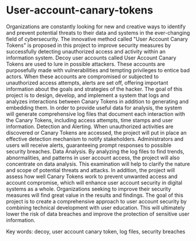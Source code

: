 # User-account-canary-tokens
Organizations are constantly looking for new and creative ways to identify and prevent potential threats to their data and systems in the ever-changing field of cybersecurity. The innovative method called "User Account Canary Tokens" is proposed in this project to improve security measures by successfully detecting unauthorized access and activity within an information system. Decoy user accounts called User Account Canary Tokens are used to lure in possible attackers. These accounts are purposefully made with vulnerabilities and tempting privileges to entice bad actors. When these accounts are compromised or subjected to unauthorized access attempts, alerts are set off, offering important information about the goals and strategies of the hacker. The goal of this project is to design, develop, and implement a system that logs and analyzes interactions between Canary Tokens in addition to generating and embedding them. In order to provide useful data for analysis, the system will generate comprehensive log files that document each interaction with the Canary Tokens, including access attempts, time stamps and user information. Detection and Alerting. When unauthorized activities are discovered or Canary Tokens are accessed, the project will put in place an effective detection mechanism to notify stakeholders. Administrators and users will receive alerts, guaranteeing prompt responses to possible security breaches. Data Analysis. By analyzing the log files to find trends, abnormalities, and patterns in user account access, the project will also concentrate on data analysis. This examination will help to clarify the nature and scope of potential threats and attacks. In addition, the project will assess how well Canary Tokens work to prevent unwanted access and account compromise, which will enhance user account security in digital systems as a whole. Organizations seeking to improve their security measures will find great value in the results and findings. The goal of this project is to create a comprehensive approach to user account security by combining technical development with user education. This will ultimately lower the risk of data breaches and improve the protection of sensitive user information.

Key words: decoy, user account canary token, log files, security breaches
